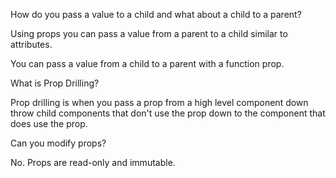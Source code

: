 How do you pass a value to a child and what about a child to a parent?

Using props you can pass a value from a parent to a child similar to attributes.

You can pass a value from a child to a parent with a function prop.

What is Prop Drilling?

Prop drilling is when you pass a prop from a high level component down throw child components that don't use the prop down to the component that does use the prop.

Can you modify props?

No. Props are read-only and immutable.
